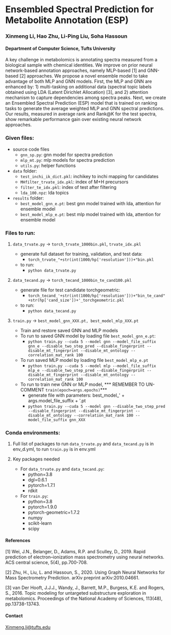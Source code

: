 # Ensembled Spectral Prediction for Metabolite Annotation (ESP)

### Xinmeng Li, Hao Zhu, Li-Ping Liu, Soha Hassoun
#### Department of Computer Science, Tufts University

A key challenge in metabolomics is annotating spectra measured from a biological sample with chemical identities. We improve on prior neural network-based annotation approaches, namely MLP-based [1] and GNN-based [2] approaches. We propose a novel ensemble model to take advantage of both MLP and GNN models. First, the MLP and GNN are enhanced by: 1) multi-tasking on additional data (spectral topic labels obtained using LDA (Latent Dirichlet Allocation) [3], and 2) attention mechanism to capture dependencies among spectra peaks. Next, we create an Ensembled Spectral Prediction (ESP) model that is trained on ranking tasks to generate the average weighted MLP and GNN spectral predictions. Our results, measured in average rank and Rank@K for the test spectra, show remarkable performance gain over existing neural network approaches.


### Given files:
    
- source code files
    - `gnn_sp.py`: gnn model for spectra prediction
    -  `mlp_mt.py`: mlp models for spectra prediction
    -  `utils.py`: helper functions
- `data` folder:
    - `test_inchi_ik_dict.pkl`: inchikey to inchi mapping for candidates
    - `MHfilter_trvate_idx.pkl`: index of M+H precursors
    - `filter_te_idx.pkl`: index of test after filtering
    - `lda_100.npz`: lda topics 
 - `results` folder:
    - `best_model_gnn_e.pt`: best gnn model trained with lda, attention for ensemble model
   - `best_model_mlp_e.pt`: best mlp model trained with lda, attention for ensemble model

    
### Files to run:
1. `data_trvate.py` -> `torch_trvate_1000bin.pkl`, `trvate_idx.pkl`
    - generate full dataset for training, validation, and test data:
        - `torch_trvate_"+str(int(1000/hp['resolution']))+"bin.pkl`
    - to run: 
        - `python data_trvate.py`
2.  `data_tecand.py` -> `torch_tecand_1000bin_te_cand100.pkl`
    - generate file for test candidate torchgeometric: 
        - `torch_tecand_'+str(int(1000/hp['resolution']))+"bin_te_cand"+str(hp['cand_size'])+'_torchgeometric.pkl`
    - to run: 
      - `python data_tecand.py`

3.  `train.py` -> `best_model_gnn_XXX.pt, best_model_mlp_XXX.pt`
    - Train and restore saved GNN and MLP models
    - To run to saved GNN model by loading file `best_model_gnn_e.pt`:
        - `python train.py --cuda 5 --model gnn --model_file_suffix gnn_e --disable_two_step_pred --disable_fingerprint --disable_mt_fingerprint --disable_mt_ontology --correlation_mat_rank 100`
    - To run saved MLP model by loading file `best_model_mlp_e.pt`
        - `python train.py --cuda 5 --model mlp --model_file_suffix mlp_e --disable_two_step_pred --disable_fingerprint --disable_mt_fingerprint --disable_mt_ontology --correlation_mat_rank 100`
    - To run to train new GNN or MLP model, 
      *** REMEMBER TO UN-COMMENT `train(epoch=args.epochs)`***
        - generate file with parameters: best_model_' + args.model_file_suffix + '.pt
        - `python train.py --cuda 5 --model gnn --disable_two_step_pred --disable_fingerprint --disable_mt_fingerprint --disable_mt_ontology --correlation_mat_rank 100 --model_file_suffix gnn_XXX`
### Conda environments:
1. Full list of packages to run `data_trvate.py` and `data_tecand.py` is in env_d.yml,  to run `train.py` is in env.yml

2. Key packages needed 
    - For `data_trvate.py` and `data_tecand.py`:
        - python=3.8
        - dgl=0.6.1
        - pytorch=1.7.1
        - rdkit
    - For `train.py`:
        - python=3.8
        - pytorch=1.9.0
        - pytorch-geometric=1.7.2
        - numpy
        - scikit-learn
        - scipy

#### References
[1] Wei, J.N., Belanger, D., Adams, R.P. and Sculley, D., 2019. Rapid prediction of electron–ionization mass spectrometry using neural networks. ACS central science, 5(4), pp.700-708.

[2] Zhu, H., Liu, L. and Hassoun, S., 2020. Using Graph Neural Networks for Mass Spectrometry Prediction. arXiv preprint arXiv:2010.04661.

[3] van Der Hooft, J.J.J., Wandy, J., Barrett, M.P., Burgess, K.E. and Rogers, S., 2016. Topic modeling for untargeted substructure exploration in metabolomics. Proceedings of the National Academy of Sciences, 113(48), pp.13738-13743.


#### Contact
Xinmeng.li@tufts.edu
